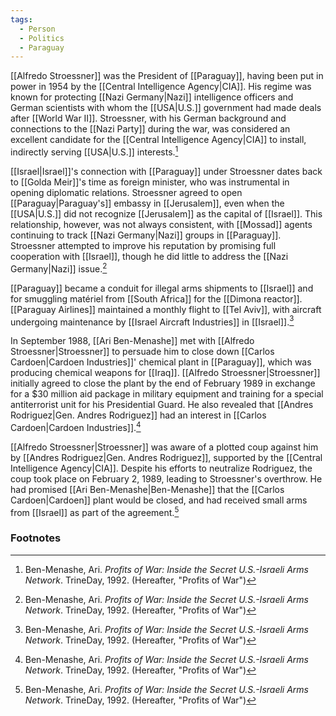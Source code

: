 ```yaml
---
tags:
  - Person
  - Politics
  - Paraguay
---
```

[[Alfredo Stroessner]] was the President of [[Paraguay]], having been put in power in 1954 by the [[Central Intelligence Agency|CIA]]. His regime was known for protecting [[Nazi Germany|Nazi]] intelligence officers and German scientists with whom the [[USA|U.S.]] government had made deals after [[World War II]]. Stroessner, with his German background and connections to the [[Nazi Party]] during the war, was considered an excellent candidate for the [[Central Intelligence Agency|CIA]] to install, indirectly serving [[USA|U.S.]] interests.[^1]

[[Israel|Israel]]'s connection with [[Paraguay]] under Stroessner dates back to [[Golda Meir]]'s time as foreign minister, who was instrumental in opening diplomatic relations. Stroessner agreed to open [[Paraguay|Paraguay's]] embassy in [[Jerusalem]], even when the [[USA|U.S.]] did not recognize [[Jerusalem]] as the capital of [[Israel]]. This relationship, however, was not always consistent, with [[Mossad]] agents continuing to track [[Nazi Germany|Nazi]] groups in [[Paraguay]]. Stroessner attempted to improve his reputation by promising full cooperation with [[Israel]], though he did little to address the [[Nazi Germany|Nazi]] issue.[^1]

[[Paraguay]] became a conduit for illegal arms shipments to [[Israel]] and for smuggling matériel from [[South Africa]] for the [[Dimona reactor]]. [[Paraguay Airlines]] maintained a monthly flight to [[Tel Aviv]], with aircraft undergoing maintenance by [[Israel Aircraft Industries]] in [[Israel]].[^1]

In September 1988, [[Ari Ben-Menashe]] met with [[Alfredo Stroessner|Stroessner]] to persuade him to close down [[Carlos Cardoen|Cardoen Industries]]' chemical plant in [[Paraguay]], which was producing chemical weapons for [[Iraq]]. [[Alfredo Stroessner|Stroessner]] initially agreed to close the plant by the end of February 1989 in exchange for a $30 million aid package in military equipment and training for a special antiterrorist unit for his Presidential Guard. He also revealed that [[Andres Rodriguez|Gen. Andres Rodriguez]] had an interest in [[Carlos Cardoen|Cardoen Industries]].[^1]

[[Alfredo Stroessner|Stroessner]] was aware of a plotted coup against him by [[Andres Rodriguez|Gen. Andres Rodriguez]], supported by the [[Central Intelligence Agency|CIA]]. Despite his efforts to neutralize Rodriguez, the coup took place on February 2, 1989, leading to Stroessner's overthrow. He had promised [[Ari Ben-Menashe|Ben-Menashe]] that the [[Carlos Cardoen|Cardoen]] plant would be closed, and had received small arms from [[Israel]] as part of the agreement.[^1]

### Footnotes
[^1]: Ben-Menashe, Ari. *Profits of War: Inside the Secret U.S.-Israeli Arms Network*. TrineDay, 1992. (Hereafter, "Profits of War")
